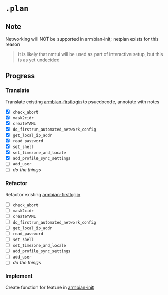 # `.plan`

## Note

Networking will NOT be supported in armbian-init; netplan exists for this reason

> it is likely that nmtui will be used as part of interactive setup, but this is as yet undecided

## Progress

### Translate

Translate existing [armbian-firstlogin](./original_armbian-firstlogin) to psuedocode, annotate with notes

- [x] `check_abort`
- [x] `mask2cidr`
- [x] `createYAML`
- [x] `do_firstrun_automated_network_config`
- [x] `get_local_ip_addr`
- [x] `read_password`
- [x] `set_shell`
- [x] `set_timezone_and_locale`
- [x] `add_profile_sync_settings`
- [ ] `add_user`
- [ ] *do the things*

### Refactor

Refactor existing [armbian-firstlogin](./original_armbian-firstlogin)

- [ ] `check_abort`
- [ ] `mask2cidr`
- [ ] `createYAML`
- [ ] `do_firstrun_automated_network_config`
- [ ] `get_local_ip_addr`
- [ ] `read_password`
- [ ] `set_shell`
- [ ] `set_timezone_and_locale`
- [ ] `add_profile_sync_settings`
- [ ] `add_user`
- [ ] *do the things*

### Implement

Create function for feature in  [armbian-init](./armbian-init.sh)
